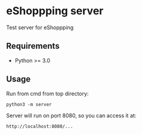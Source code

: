 # eShoppping server

Test server for eShoppping

## Requirements
- Python >= 3.0

## Usage

Run from cmd from top directory:

```
python3 -m server
```

Server will run on port 8080, so you can access it at:

```
http://localhost:8080/...
```